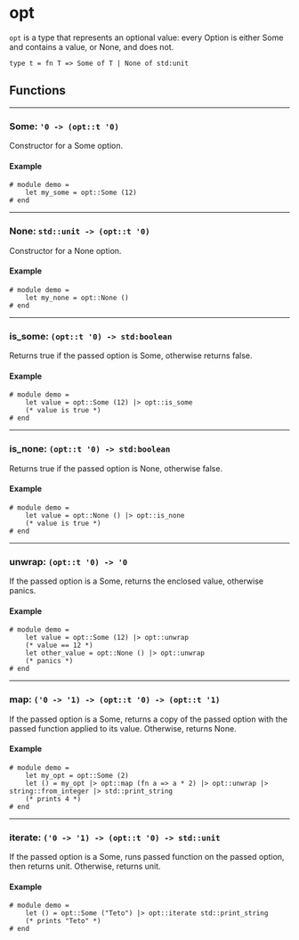 # opt
`opt` is a type that represents an optional value: every Option is either Some and contains a value, or None, and does not.
```halcyon
type t = fn T => Some of T | None of std:unit
```
## Functions 
---
### Some: `'0 -> (opt::t '0)`
Constructor for a Some option.
#### Example
```halcyon
# module demo = 
    let my_some = opt::Some (12)
# end
```
---
### None: `std::unit -> (opt::t '0)`
Constructor for a None option.
#### Example
```halcyon
# module demo = 
    let my_none = opt::None ()
# end
```
---
### is_some: `(opt::t '0) -> std:boolean`
Returns true if the passed option is Some, otherwise returns false.
#### Example
```halcyon
# module demo = 
    let value = opt::Some (12) |> opt::is_some 
    (* value is true *)
# end
```
---
### is_none: `(opt::t '0) -> std:boolean`
Returns true if the passed option is None, otherwise false.
#### Example
```halcyon
# module demo = 
    let value = opt::None () |> opt::is_none 
    (* value is true *)
# end
```
---
### unwrap: `(opt::t '0) -> '0`
If the passed option is a Some, returns the enclosed value, otherwise panics.
#### Example
```halcyon
# module demo = 
    let value = opt::Some (12) |> opt::unwrap
    (* value == 12 *)
    let other_value = opt::None () |> opt::unwrap
    (* panics *)
# end
```
---
### map: `('0 -> '1) -> (opt::t '0) -> (opt::t '1)`
If the passed option is a Some, returns a copy of the passed option with the passed function applied to its value.
Otherwise, returns None.
#### Example
```halcyon
# module demo = 
    let my_opt = opt::Some (2)
    let () = my_opt |> opt::map (fn a => a * 2) |> opt::unwrap |> string::from_integer |> std::print_string
    (* prints 4 *) 
# end
```
---
### iterate: `('0 -> '1) -> (opt::t '0) -> std::unit`
If the passed option is a Some, runs passed function on the passed option, then returns unit.
Otherwise, returns unit.
#### Example
```halcyon
# module demo = 
    let () = opt::Some ("Teto") |> opt::iterate std::print_string
    (* prints "Teto" *)
# end
```
